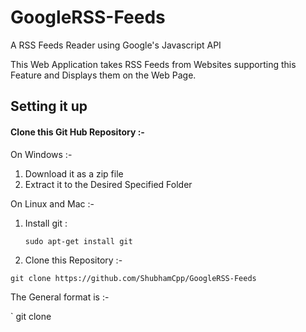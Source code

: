 # GoogleRSS-Feeds

A RSS Feeds Reader using Google's Javascript API

This Web Application takes RSS Feeds from Websites supporting this Feature and Displays them on the Web Page.

## Setting it up

#### Clone this Git Hub Repository :-

On Windows :-

1. Download it as a zip file
2. Extract it to the Desired Specified Folder

On Linux and Mac :-

1. Install git :

    ` sudo apt-get install git `
  
2. Clone this Repository :-

  ` git clone https://github.com/ShubhamCpp/GoogleRSS-Feeds `
  
  The General format is :-
    
  ` git clone <GitRepoURL>

